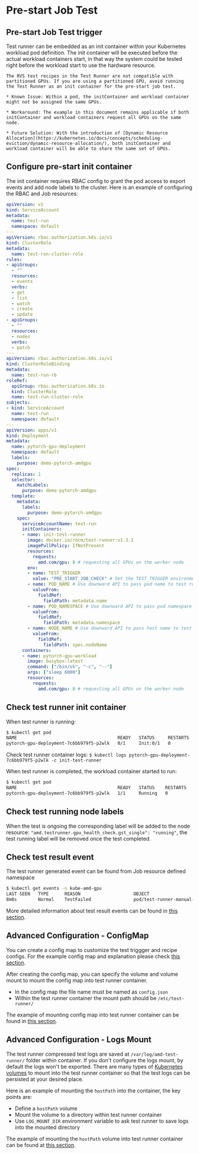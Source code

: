 # Pre-start Job Test

## Pre-start Job Test trigger

Test runner can be embedded as an init container within your Kubernetes workload pod definition. The init container will be executed before the actual workload containers start, in that way the system could be tested right before the workload start to use the hardware resource.

```{warning}
The RVS test recipes in the Test Runner are not compatible with partitioned GPUs. If you are using a partitioned GPU, avoid running the Test Runner as an init container for the pre-start job test.
```

```{warning}
* Known Issue: Within a pod, the initContainer and workload container might not be assigned the same GPUs.

* Workaround: The example in this document remains applicable if both initContainer and workload containers request all GPUs on the same node.

* Future Solution: With the introduction of [Dynamic Resource Allocation](https://kubernetes.io/docs/concepts/scheduling-eviction/dynamic-resource-allocation/), both initContainer and workload container will be able to share the same set of GPUs.
```

## Configure pre-start init container

The init container requires RBAC config to grant the pod access to export events and add node labels to the cluster. Here is an example of configuring the RBAC and Job resources:

```yaml
apiVersion: v1
kind: ServiceAccount
metadata:
  name: test-run
  namespace: default
---
apiVersion: rbac.authorization.k8s.io/v1
kind: ClusterRole
metadata:
  name: test-run-cluster-role
rules:
- apiGroups:
  - ""
  resources:
  - events
  verbs:
  - get
  - list
  - watch
  - create
  - update
- apiGroups:
  - ""
  resources:
  - nodes
  verbs:
  - patch
---
apiVersion: rbac.authorization.k8s.io/v1
kind: ClusterRoleBinding
metadata:
  name: test-run-rb
roleRef:
  apiGroup: rbac.authorization.k8s.io
  kind: ClusterRole
  name: test-run-cluster-role
subjects:
- kind: ServiceAccount
  name: test-run
  namespace: default
---
apiVersion: apps/v1
kind: Deployment
metadata:
  name: pytorch-gpu-deployment
  namespace: default
  labels:
    purpose: demo-pytorch-amdgpu
spec:
  replicas: 1
  selector:
    matchLabels:
      purpose: demo-pytorch-amdgpu
  template:
    metadata:
      labels:
        purpose: demo-pytorch-amdgpu
    spec:
      serviceAccountName: test-run
      initContainers:
      - name: init-test-runner
        image: docker.io/rocm/test-runner:v1.3.1
        imagePullPolicy: IfNotPresent
        resources:
          requests:
            amd.com/gpu: 8 # requesting all GPUs on the worker node
        env:
        - name: TEST_TRIGGER
          value: "PRE_START_JOB_CHECK" # Set the TEST_TRIGGER environment variable to PRE_START_JOB_CHECK for test runner as init container
        - name: POD_NAME # Use downward API to pass pod name to test runner container
          valueFrom:
            fieldRef:
              fieldPath: metadata.name
        - name: POD_NAMESPACE # Use downward API to pass pod namespace to test runner container
          valueFrom:
            fieldRef:
              fieldPath: metadata.namespace
        - name: NODE_NAME # Use downward API to pass host name to test runner container
          valueFrom:
            fieldRef:
              fieldPath: spec.nodeName
      containers:
      - name: pytorch-gpu-workload
        image: busybox:latest
        command: ["/bin/sh", "-c", "--"]
        args: ["sleep 6000"]
        resources:
          requests:
            amd.com/gpu: 8 # requesting all GPUs on the worker node
```

## Check test runner init container

When test runner is running:

```bash
$ kubectl get pod
NAME                                      READY   STATUS     RESTARTS   AGE
pytorch-gpu-deployment-7c6bb979f5-p2wlk   0/1     Init:0/1   0          2m52s
```

Check test runner container logs:
```$ kubectl logs pytorch-gpu-deployment-7c6bb979f5-p2wlk -c init-test-runner```

When test runner is completed, the workload container started to run:

```bash
$ kubectl get pod
NAME                                      READY   STATUS    RESTARTS   AGE
pytorch-gpu-deployment-7c6bb979f5-p2wlk   1/1     Running   0          7m46s
```

## Check test running node labels

When the test is ongoing the corresponding label will be added to the node resource: ```"amd.testrunner.gpu_health_check.gst_single": "running"```, the test running label will be removed once the test completed.

## Check test result event

The test runner generated event can be found from Job resource defined namespace

```bash
$ kubectl get events -n kube-amd-gpu
LAST SEEN   TYPE      REASON                    OBJECT                                            MESSAGE
8m8s        Normal    TestFailed                pod/test-runner-manual-trigger-c4hpw              [{"number":1,"suitesResult":{"42924":{"gpustress-3000-dgemm-false":"success","gpustress-41000-fp32-false":"failure","gst-1215Tflops-4K4K8K-rand-fp8":"failure","gst-8096-150000-fp16":"success"}}}]
```

More detailed information about test result events can be found in [this section](./auto-unhealthy-device-test.md#check-test-result-event).

## Advanced Configuration - ConfigMap

You can create a config map to customize the test triggger and recipe configs. For the example config map and explanation please check [this section](./auto-unhealthy-device-test.md#advanced-test-configuration).

After creating the config map, you can specify the volume and volume mount to mount the config map into test runner container.

* In the config map the file name must be named as ```config.json```
* Within the test runner container the mount path should be ```/etc/test-runner/```

The example of mounting config map into test runner container can be found in [this section](./manual-test.md#advanced-configuration---configmap).

## Advanced Configuration - Logs Mount

The test runner compressed test logs are saved at ```/var/log/amd-test-runner/``` folder within container. If you don't configure the logs mount, by default the logs won't be exported. There are many types of [Kubernetes volumes](https://kubernetes.io/docs/concepts/storage/volumes/) to mount into the test runner container so that the test logs can be persisted at your desired place.

Here is an example of mounting the ```hostPath``` into the container, the key points are:

* Define a ```hostPath``` volume
* Mount the volume to a directory within test runner container
* Use ```LOG_MOUNT_DIR``` environment variable to ask test runner to save logs into the mounted directory

The example of mounting the ```hostPath``` volume into test runner container can be found at [this section](./manual-test.md#advanced-configuration---logs-mount).
